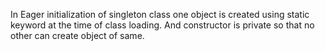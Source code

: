 In Eager initialization of singleton class one object is created using static keyword at the time of class loading.
And constructor is private so that no other can create object of same.
